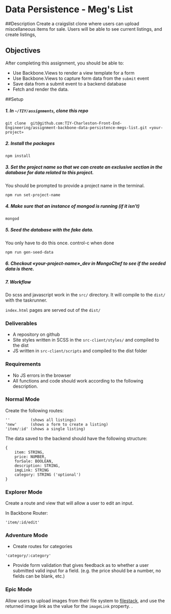 # Data Persistence - Meg's List
##Description
Create a craigslist clone where users can upload miscellaneous items for sale. 
Users will be able to see current listings, and create listings, 

## Objectives

After completing this assignment, you should be able to:

* Use Backbone.Views to render a view template for a form
* Use Backbone.Views to capture form data from the `submit` event
* Save data from a submit event to a backend database
* Fetch and render the data.


##Setup 

##### 1. In `~/TIY/assignments`, clone this repo
```
git clone  git@github.com:TIY-Charleston-Front-End-Engineering/assignment-backbone-data-persistence-megs-list.git «your-project»
```

##### 2. Install the packages
```
npm install
```

##### 3. Set the project name so that we can create an exclusive section in the database for data related to this project.
You should be prompted to provide a project name in the terminal.

```
npm run set-project-name
```

##### 4. Make sure that an instance of mongod is running (if it isn't)
```
mongod
```

##### 5. Seed the database with the fake data.
You only have to do this once. control-c when done 
```
npm run gen-seed-data
```

##### 6. Checkout «your-project-name»\_dev in MongoChef to see if the seeded data is there.


##### 7. Workflow
Do scss and javascript work in the `src/` directory. It will compile to the `dist/` with the taskrunner.

`index.html` pages are served out of the `dist/`

### Deliverables

* A repository on github
* Site styles written in SCSS in the `src-client/styles/`  and compiled to the dist
* JS written in `src-client/scripts` and compiled to the dist folder

### Requirements

* No JS errors in the browser
* All functions and code should work according to the following description.

### Normal Mode
Create the following routes:

```
''         (shows all listings)
'new'      (shows a form to create a listing)
'item/:id' (shows a single listing)
```


The data saved to the backend should have the following structure:

```
{
	item: STRING,
	price: NUMBER,
	forSale: BOOLEAN,
	description: STRING,
	imgLink: STRING
	category: STRING ('optional')
}
```

### Explorer Mode
Create a route and view that will allow a user to edit an input.

In Backbone Router:
```
'item/:id/edit'
```


### Adventure Mode
+ Create routes for categories
```
'category/:category'
```

+ Provide form validation that gives feedback as to whether a user submitted valid input for a field. (e.g. the price should be a number, no fields can be blank, etc.)

### Epic Mode
Allow users to upload images from their file system to [filestack](https://www.filestack.com/), and use the returned image link as the value for the `imageLink` property. .